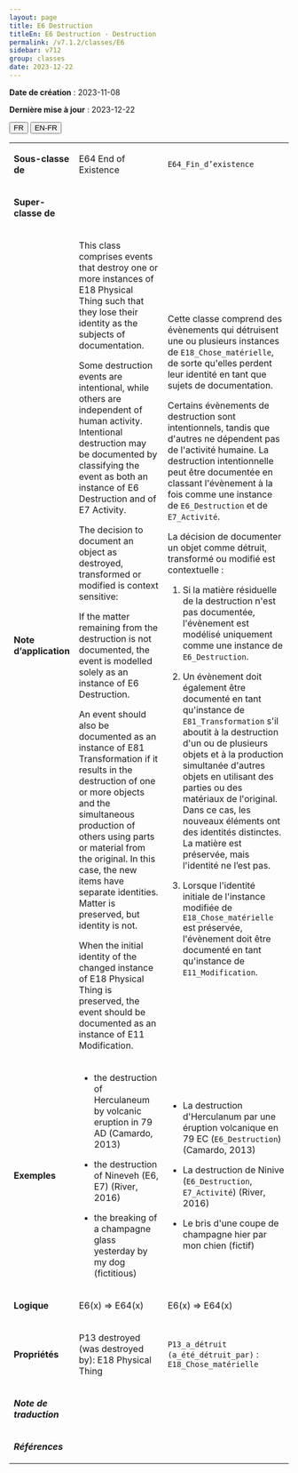 ```yaml
---
layout: page
title: E6 Destruction
titleEn: E6 Destruction - Destruction
permalink: /v7.1.2/classes/E6
sidebar: v712
group: classes
date: 2023-12-22
---
```


**Date de création** : 2023-11-08

**Dernière mise à jour** : 2023-12-22

<div class="lang-buttons">
 <button id="fr" class="activate">FR</button>
 <button id="en-fr">EN-FR</button>
</div>

<table>
<tbody>
<tr>
<td><p><strong>Sous-classe de</strong></p></td>
<td class="en">
<p>E64 End of Existence</p>
</td>
<td>
<p><code class="language-plaintext highlighter-rouge">E64_Fin_d’existence</code></p>
</td>
</tr>
<tr>
<td><p><strong>Super-classe de</strong></p></td>
<td class="en">
</td>
<td>
</td>
</tr>
<tr>
<td><p><strong>Note d’application</strong></p></td>
<td class="en">
<p>This class comprises events that destroy one or more instances of E18 Physical Thing such that they lose their identity as the subjects of documentation. </p>
<p>Some destruction events are intentional, while others are independent of human activity. Intentional destruction may be documented by classifying the event as both an instance of E6 Destruction and of E7 Activity. </p>
<p>The decision to document an object as destroyed, transformed or modified is context sensitive: </p>
<p>If the matter remaining from the destruction is not documented, the event is modelled solely as an instance of E6 Destruction. </p>
<p>An event should also be documented as an instance of E81 Transformation if it results in the destruction of one or more objects and the simultaneous production of others using parts or material from the original. In this case, the new items have separate identities. Matter is preserved, but identity is not.</p>
<p>When the initial identity of the changed instance of E18 Physical Thing is preserved, the event should be documented as an instance of E11 Modification.</p>
</td>
<td>
<p>Cette classe comprend des évènements qui détruisent une ou plusieurs instances de <code class="language-plaintext highlighter-rouge">E18_Chose_matérielle</code>, de sorte qu'elles perdent leur identité en tant que sujets de documentation.</p>
<p>Certains évènements de destruction sont intentionnels, tandis que d'autres ne dépendent pas de l'activité humaine. La destruction intentionnelle peut être documentée en classant l'évènement à la fois comme une instance de <code class="language-plaintext highlighter-rouge">E6_Destruction</code> et de <code class="language-plaintext highlighter-rouge">E7_Activité</code>.</p>
<p>La décision de documenter un objet comme détruit, transformé ou modifié est contextuelle :</p>
<ol>
<li><p>Si la matière résiduelle de la destruction n'est pas documentée, l'évènement est modélisé uniquement comme une instance de <code class="language-plaintext highlighter-rouge">E6_Destruction</code>.</p>
</li>
<li><p>Un évènement doit également être documenté en tant qu'instance de <code class="language-plaintext highlighter-rouge">E81_Transformation</code> s'il aboutit à la destruction d'un ou de plusieurs objets et à la production simultanée d'autres objets en utilisant des parties ou des matériaux de l'original. Dans ce cas, les nouveaux éléments ont des identités distinctes. La matière est préservée, mais l'identité ne l’est pas.</p>
</li>
<li><p>Lorsque l'identité initiale de l'instance modifiée de <code class="language-plaintext highlighter-rouge">E18_Chose_matérielle</code> est préservée, l'évènement doit être documenté en tant qu'instance de <code class="language-plaintext highlighter-rouge">E11_Modification</code>.</p>
</li>
</ol>
</td>
</tr>
<tr>
<td><p><strong>Exemples</strong></p></td>
<td class="en">
<ul>
<li><p>the destruction of Herculaneum by volcanic eruption in 79 AD (Camardo, 2013)</p>
</li>
<li><p>the destruction of Nineveh (E6, E7) (River, 2016) </p>
</li>
<li><p>the breaking of a champagne glass yesterday by my dog (fictitious)</p>
</li>
</ul>
</td>
<td>
<ul>
<li><p>La destruction d'Herculanum par une éruption volcanique en 79 EC (<code class="language-plaintext highlighter-rouge">E6_Destruction</code>) (Camardo, 2013)</p>
</li>
<li><p>La destruction de Ninive (<code class="language-plaintext highlighter-rouge">E6_Destruction</code>, <code class="language-plaintext highlighter-rouge">E7_Activité</code>) (River, 2016)</p>
</li>
<li><p>Le bris d'une coupe de champagne hier par mon chien (fictif)</p>
</li>
</ul>
</td>
</tr>
<tr>
<td><p><strong>Logique</strong></p></td>
<td class="en">
<p>E6(x) ⇒ E64(x)</p>
</td>
<td>
<p>E6(x) ⇒ E64(x)</p>
</td>
</tr>
<tr>
<td><p><strong>Propriétés</strong></p></td>
<td class="en">
<p>P13 destroyed (was destroyed by): E18 Physical Thing</p>
</td>
<td>
<p><code class="language-plaintext highlighter-rouge">P13_a_détruit (a_été_détruit_par)</code> : <code class="language-plaintext highlighter-rouge">E18_Chose_matérielle</code></p>
</td>
</tr>
<tr>
<td><p><strong><em>Note de traduction</em></strong></p></td>
<td colspan="2">
</td>
</tr>
<tr>
<td><p><strong><em>Références</em></strong></p></td>
<td colspan="2">
<p><em></em></p>
</td>
</tr>
</tbody>
</table>
